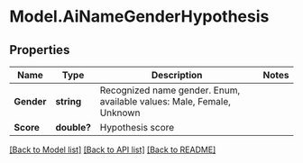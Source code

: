 # Model.AiNameGenderHypothesis
## Properties
Name | Type | Description | Notes
------------ | ------------- | ------------- | -------------
**Gender** | **string** | Recognized name gender. Enum, available values: Male, Female, Unknown | 
**Score** | **double?** | Hypothesis score              | 



[[Back to Model list]](README.md#documentation-for-models) [[Back to API list]](README.md#documentation-for-api-endpoints) [[Back to README]](README.md)


